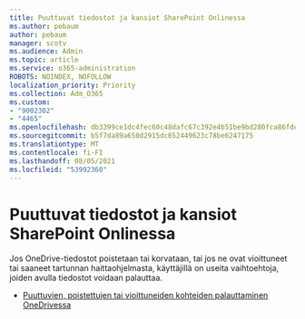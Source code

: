 ```yaml
---
title: Puuttuvat tiedostot ja kansiot SharePoint Onlinessa
ms.author: pebaum
author: pebaum
manager: scotv
ms.audience: Admin
ms.topic: article
ms.service: o365-administration
ROBOTS: NOINDEX, NOFOLLOW
localization_priority: Priority
ms.collection: Adm_O365
ms.custom:
- "9002302"
- "4465"
ms.openlocfilehash: db3399ce1dc4fec60c48dafc67c392e4b51be9bd280fca86fdc3ef3b56ed1c6e
ms.sourcegitcommit: b5f7da89a650d2915dc652449623c78be6247175
ms.translationtype: MT
ms.contentlocale: fi-FI
ms.lasthandoff: 08/05/2021
ms.locfileid: "53992360"
---
```

# <a name="missing-filesfolders-in-sharepoint-online"></a>Puuttuvat tiedostot ja kansiot SharePoint Onlinessa

Jos OneDrive-tiedostot poistetaan tai korvataan, tai jos ne ovat vioittuneet tai saaneet tartunnan haittaohjelmasta, käyttäjillä on useita vaihtoehtoja, joiden avulla tiedostot voidaan palauttaa.

- [Puuttuvien, poistettujen tai vioittuneiden kohteiden palauttaminen OneDrivessa](https://go.microsoft.com/fwlink/?linkid=2125166)
